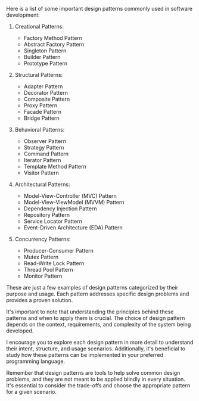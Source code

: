 Here is a list of some important design patterns commonly used in software development:

1. Creational Patterns:
   - Factory Method Pattern
   - Abstract Factory Pattern
   - Singleton Pattern
   - Builder Pattern
   - Prototype Pattern

2. Structural Patterns:
   - Adapter Pattern
   - Decorator Pattern
   - Composite Pattern
   - Proxy Pattern
   - Facade Pattern
   - Bridge Pattern

3. Behavioral Patterns:
   - Observer Pattern
   - Strategy Pattern
   - Command Pattern
   - Iterator Pattern
   - Template Method Pattern
   - Visitor Pattern

4. Architectural Patterns:
   - Model-View-Controller (MVC) Pattern
   - Model-View-ViewModel (MVVM) Pattern
   - Dependency Injection Pattern
   - Repository Pattern
   - Service Locator Pattern
   - Event-Driven Architecture (EDA) Pattern

5. Concurrency Patterns:
   - Producer-Consumer Pattern
   - Mutex Pattern
   - Read-Write Lock Pattern
   - Thread Pool Pattern
   - Monitor Pattern

These are just a few examples of design patterns categorized by their purpose and usage. Each pattern addresses specific design problems and provides a proven solution.

It's important to note that understanding the principles behind these patterns and when to apply them is crucial. The choice of design pattern depends on the context, requirements, and complexity of the system being developed.

I encourage you to explore each design pattern in more detail to understand their intent, structure, and usage scenarios. Additionally, it's beneficial to study how these patterns can be implemented in your preferred programming language.

Remember that design patterns are tools to help solve common design problems, and they are not meant to be applied blindly in every situation. It's essential to consider the trade-offs and choose the appropriate pattern for a given scenario.